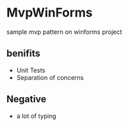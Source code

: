 # MvpWinForms
sample mvp pattern on winforms project

## benifits
- Unit Tests
- Separation of concerns
## Negative
- a lot of typing
